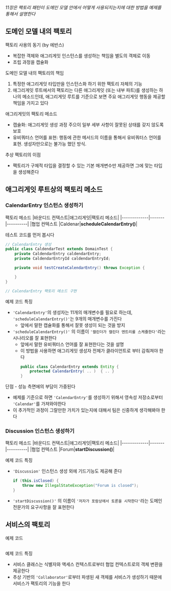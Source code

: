 _11장은 팩토리 패턴이 도메인 모델 안에서 어떻게 사용되지는지에 대한 방법을 예제를 통해서 설명한다_

## 도메인 모델 내의 팩토리
팩토리 사용의 동기 (by 에반스)
- 복잡한 객체와 애그리게잇 인스턴스를 생성하는 책임을 별도의 객체로 이동
- 조립 과정을 캡슐화

도메인 모델 내의 팩토리의 책임
1. 특정한 애그리게잇 타입만을 인스턴스화 하기 위한 팩토리 자체의 기능
2. 애그리게잇 루트에서의 팩토리는 다른 애그리게잇 (또는 내부 파트)를 생성하는 하나의 메소드인데, 애그리게잇 루트를 기준으로 보면 주요 애그리게잇 행동을 제공할 책임을 가지고 있다

애그리게잇의 팩토리 메소드
- 캡슐화: 애그리게잇 생성 과정 주으이 일부 세부 사항이 잘못된 상태를 갖지 않도록 보호
- 유비쿼터스 언어를 표현: 행동에 관한 메서드의 이름을 통해서 유비쿼터스 언어를 표현. 생성자만으로는 불가능 했던 방식.

추상 팩토리의 이점
- 팩토리가 구체적 타입을 결정할 수 있는 기본 매개변수만 제공하면 그에 맞는 타입을 생성해준다

## 애그리게잇 루트상의 팩토리 메소드
### CalendarEntry 인스턴스 생성하기
팩토리 메소드
|바운디드 컨텍스트|애그리게잇|팩토리 메소드|
|-------------|-------|----------|
|협업 컨텍스트   |Caldenar|__scheduleCalendarEntry()__|

테스트 코드를 먼저 봅시다
~~~java
// CalendarEntry 생성
public class CaldendarTest extends DomainTest {
    private CaldendarEntry caldendarEntry;
    private CaldendarEntryId caldendarEntryId;

    private void testCreateCalendarEntry() throws Exception {

    }
}

// CalendarEntry 팩토리 메소드 구현
~~~

예제 코드 특징
- `'CalendarEntry'`의 생성자는 11개의 매개변수를 필요로 하는데, `'scheduleCalendarEntry()'`는 9개의 매개변수를 가진다
   - 앞에서 말한 캡슐화를 통해서 잘못 생성이 되는 것을 방지
- `'scheduleCalendarEntry()'` 의 이름이 `'캘린더가 캘린더 엔트리를 스케쥴한다'`라는 시나리오를 잘 표현한다
   - 앞에서 말한 유비쿼터스 언어를 잘 표현한다는 것을 설명
   - 이 방법을 사용하면 애그리게잇 생성자 전체가 클라이언트로 부터 감춰져야 한다
      ~~~java
      public class CalendarEntry extends Entity {
          protected CalendarEntry( .. )  { .. }
      }
      ~~~

단점 - 성능 측면에의 부담이 가중된다
- 예제를 기준으로 하면 `'CalendarEntry'`를 생성하기 위해서 영속성 저장소로부터 `'Calendar'`를 가져와야한다
- 이 추가적인 과정이 그랄만한 가치가 있는지에 대해서 팀은 신중하게 생각해봐야 한다

### Discussion 인스턴스 생성하기
팩토리 메소드
|바운디드 컨텍스트|애그리게잇|팩토리 메소드|
|-------------|-------|----------|
|협업 컨텍스트   |Forum|__startDiscussion()__|

예제 코드 특징
- `'Discussion'` 인스턴스 생성 외에 기드기능도 제공해 준다
   ```java
   if (this.isClosed) {
       throw new IllegalStateException("Forum is closed");
   }
   ```
- `'startDiscussion()'` 의 이름이 `'저자가 포람상에서 토론을 시작한다'`라는 도메인 전문가의 요구사항을 잘 표현한다

## 서비스의 팩토리
예제 코드
~~~

~~~

예제 코드 특징
- 서비스 클래스는 식별자와 액세스 컨텍스트로부터 협업 컨텍스트로의 객체 변환을 제공한다
- 추상 기반의 `'Collaborator'`로부터 파생된 새 객체를 서비스가 생성하기 때문에 서비스가 팩토리의 기능을 한다